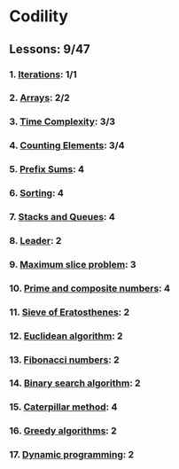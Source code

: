 # Codility
## Lessons: 9/47
### 1. [Iterations](https://app.codility.com/programmers/lessons/1-iterations/): 1/1
### 2. [Arrays](https://app.codility.com/programmers/lessons/2-arrays/): 2/2
### 3. [Time Complexity](https://app.codility.com/programmers/lessons/3-time_complexity/): 3/3
### 4. [Counting Elements](https://app.codility.com/programmers/lessons/4-counting_elements/): 3/4
### 5. [Prefix Sums](https://app.codility.com/programmers/lessons/5-prefix_sums/): 4
### 6. [Sorting](https://app.codility.com/programmers/lessons/6-sorting/): 4
### 7. [Stacks and Queues](https://app.codility.com/programmers/lessons/7-stacks_and_queues/): 4
### 8. [Leader](https://app.codility.com/programmers/lessons/8-leader/): 2
### 9. [Maximum slice problem](https://app.codility.com/programmers/lessons/9-maximum_slice_problem/): 3
### 10. [Prime and composite numbers](https://app.codility.com/programmers/lessons/10-prime_and_composite_numbers/): 4
### 11. [Sieve of Eratosthenes](https://app.codility.com/programmers/lessons/11-sieve_of_eratosthenes/): 2
### 12. [Euclidean algorithm](https://app.codility.com/programmers/lessons/12-euclidean_algorithm/): 2
### 13. [Fibonacci numbers](https://app.codility.com/programmers/lessons/13-fibonacci_numbers/): 2
### 14. [Binary search algorithm](https://app.codility.com/programmers/lessons/14-binary_search_algorithm/): 2
### 15. [Caterpillar method](https://app.codility.com/programmers/lessons/15-caterpillar_method/): 4
### 16. [Greedy algorithms](https://app.codility.com/programmers/lessons/16-greedy_algorithms/): 2
### 17. [Dynamic programming](https://app.codility.com/programmers/lessons/17-dynamic_programming/): 2
